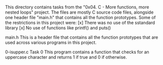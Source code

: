 This directory contains tasks from the "0x04. C - More functions, more nested loops" project.
The files are mostly C source code files, alongside one header file "main.h" that contains all the function prototypes.
Some of the restrictions in this project were:
[x] There was no use of the sstandard library
[x] No use of functions like printf() and puts()


main.h
This is a header file that contains all the function prototypes that are used across various programs in this project.

0-isupper.c
Task 0
This program contains a function that checks for an uppercase character and returns 1 if true and 0 if otherwise.
